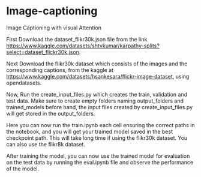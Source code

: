 # Image-captioning
Image Captioning with visual Attention

First Download the dataset_flikr30k.json file from the link https://www.kaggle.com/datasets/shtvkumar/karpathy-splits?select=dataset_flickr30k.json.

Next Download the flikr30k dataset which consists of the images and the corresponding captions, from the kaggle at https://www.kaggle.com/datasets/hsankesara/flickr-image-dataset, using opendatasets.

Now, Run the create_input_files.py which creates the train, validation and test data. Make sure to create empty folders naming output_folders and trained_models before hand, the input files created by create_input_files.py will get stored in the output_folders.

Here you can now run the train.ipynb each cell ensuring the correct paths in the notebook, and you will get your trained model saved in the best checkpoint path.
This will take long time if using the flikr30k dataset. You can also use the flikr8k dataset.

After training the model, you can now use the trained model for evaluation on the test data by running the eval.ipynb file and observe the performance of the model.

